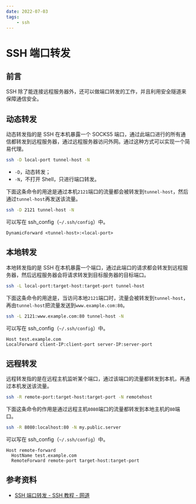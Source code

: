 ```yaml
---
date: 2022-07-03
tags:
    - ssh
---
```


# SSH 端口转发

## 前言

SSH 除了能连接远程服务器外，还可以做端口转发的工作，并且利用安全隧道来保障通信安全。

<!-- more -->

## 动态转发

动态转发指的是 SSH 在本机暴露一个 SOCKS5 端口，通过此端口进行的所有通信都转发到远程服务器，通过远程服务器访问外网。通过这种方式可以实现一个简易代理。

```bash
ssh -D local-port tunnel-host -N
```

- `-D`，动态转发；
- `-N`，不打开 Shell，只进行端口转发。

下面这条命令的用途是通过本机`2121`端口的流量都会被转发到`tunnel-host`，然后通过`tunnel-host`再发送该流量。

```bash
ssh -D 2121 tunnel-host -N
```

可以写在 ssh_config（`~/.ssh/config`）中。

```
DynamicForward <tunnel-host>:<local-port>
```

## 本地转发

本地转发指的是 SSH 在本机暴露一个端口，通过此端口的请求都会转发到远程服务器，然后远程服务器会将请求转发到目标服务器的目标端口。

```bash
ssh -L local-port:target-host:target-port tunnel-host
```

下面这条命令的用途是，当访问本地`2121`端口时，流量会被转发到`tunnel-host`，再由`tunnel-host`把流量发送到`www.example.com:80`。

```bash
ssh -L 2121:www.example.com:80 tunnel-host -N
```

可以写在 ssh_config（`~/.ssh/config`）中。

```
Host test.example.com
LocalForward client-IP:client-port server-IP:server-port
```

## 远程转发

远程转发指的是在远程主机监听某个端口，通过该端口的流量都转发到本机，再通过本机发送该流量。

```bash
ssh -R remote-port:target-host:target-port -N remotehost
```

下面这条命令的作用是通过远程主机`8080`端口的流量都转发到本地主机的`80`端口。

```bash
ssh -R 8080:localhost:80 -N my.public.server
```

可以写在 ssh_config（`~/.ssh/config`）中。

```
Host remote-forward
  HostName test.example.com
  RemoteForward remote-port target-host:target-port
```

## 参考资料

- [SSH 端口转发 - SSH 教程 - 网道](https://wangdoc.com/ssh/port-forwarding.html)
